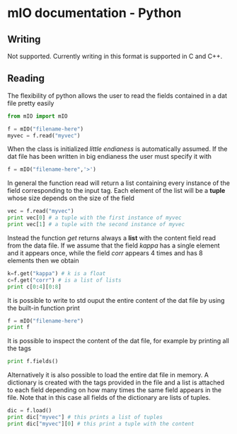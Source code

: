 # mIO documentation - Python

## Writing

Not supported. Currently writing in this 
format is supported in C and C++.

## Reading

The flexibility of python allows the user
to read the fields contained in a dat file
pretty easily

```python
from mIO import mIO

f = mIO("filename-here")
myvec = f.read("myvec")
```

When the class is initialized *little endianess*
is automatically assumed. If the dat file has
been written in big endianess the user must
specify it with

```python
f = mIO("filename-here",'>')
```

In general the function read will return a 
list containing every instance of the field
corresponding to the input tag. Each element
of the list will be a **tuple** whose size
depends on the size of the field

```python
vec = f.read("myvec")
print vec[0] # a tuple with the first instance of myvec
print vec[1] # a tuple with the second instance of myvec
```

Instead the function *get* returns always a **list**
with the content field read from the data file.
If we assume that the field *kappa* has a single 
element and it appears once, while the field
*corr* appears 4 times and has 8 elements
then we obtain

```python
k=f.get("kappa") # k is a float
c=f.get("corr") # is a list of lists
print c[0:4][0:8]
```

It is possible to write to std ouput the entire
content of the dat file by using the built-in
function print

```python
f = mIO("filename-here")
print f
```

It is possible to inspect the content of the dat
file, for example by printing all the tags

```python
print f.fields()
```

Alternatively it is also possible to load
the entire dat file in memory. A dictionary
is created with the tags provided in the file
and a list is attached to each field depending
on how many times the same field appears in the
file. Note that in this case all fields of the 
dictionary are lists of tuples.

```python
dic = f.load()
print dic["myvec"] # this prints a list of tuples
print dic["myvec"][0] # this print a tuple with the content
```

